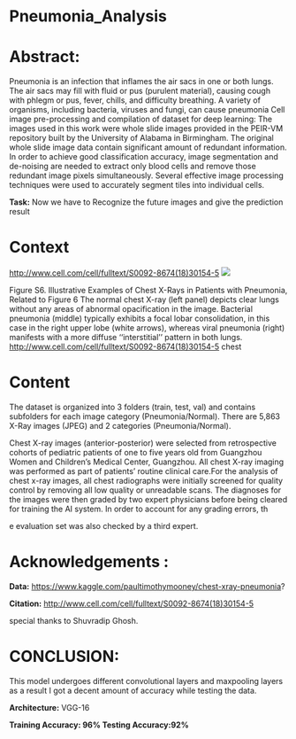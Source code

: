 # Pneumonia_Analysis

# Abstract: 
Pneumonia is an infection that inflames the air sacs in one or both lungs. The air sacs may fill with fluid or pus (purulent material), causing cough with phlegm or pus, fever, chills, and difficulty breathing. A variety of organisms, including bacteria, viruses and fungi, can cause pneumonia
Cell image pre-processing and compilation of dataset for deep learning:  The images used in this work were whole slide images provided in the PEIR-VM repository built by the University of Alabama in Birmingham. The original whole slide image data contain significant amount of redundant information. In order to achieve good classification accuracy, image segmentation and de-noising are needed to extract only blood cells and remove those redundant image pixels simultaneously. Several effective image processing techniques were used to accurately segment tiles into individual cells.

**Task:** Now we have to Recognize the future images and give the prediction result

# Context
http://www.cell.com/cell/fulltext/S0092-8674(18)30154-5
![](images/github-download.png)

Figure S6. Illustrative Examples of Chest X-Rays in Patients with Pneumonia, Related to Figure 6 The normal chest X-ray (left panel) depicts clear lungs without any areas of abnormal opacification in the image. Bacterial pneumonia (middle) typically exhibits a focal lobar consolidation, in this case in the right upper lobe (white arrows), whereas viral pneumonia (right) manifests with a more diffuse ‘‘interstitial’’ pattern in both lungs. http://www.cell.com/cell/fulltext/S0092-8674(18)30154-5
chest

# Content
The dataset is organized into 3 folders (train, test, val) and contains subfolders for each image category (Pneumonia/Normal). There are 5,863 X-Ray images (JPEG) and 2 categories (Pneumonia/Normal).

Chest X-ray images (anterior-posterior) were selected from retrospective cohorts of pediatric patients of one to five years old from Guangzhou Women and Children’s Medical Center, Guangzhou. All chest X-ray imaging was performed as part of patients’ routine clinical care.For the analysis of chest x-ray images, all chest radiographs were initially screened for quality control by removing all low quality or unreadable scans. The diagnoses for the images were then graded by two expert physicians before being cleared for training the AI system. In order to account for any grading errors, th

e evaluation set was also checked by a third expert.

# Acknowledgements :
**Data:** https://www.kaggle.com/paultimothymooney/chest-xray-pneumonia?

**Citation:** http://www.cell.com/cell/fulltext/S0092-8674(18)30154-5

special thanks to Shuvradip Ghosh.

# CONCLUSION:

This model undergoes different convolutional layers and maxpooling layers as a result I got a decent amount of accuracy while testing the data.
 
**Architecture:** VGG-16

**Training Accuracy: 96%
Testing Accuracy:92%**


